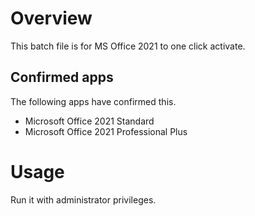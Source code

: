 # Overview

This batch file is for MS Office 2021 to one click activate.

## Confirmed apps

The following apps have confirmed this.

- Microsoft Office 2021 Standard
- Microsoft Office 2021 Professional Plus

# Usage

Run it with administrator privileges.
